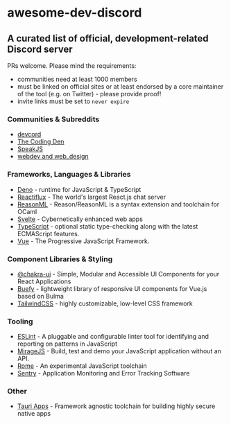 # awesome-dev-discord
## A curated list of official, development-related Discord server

PRs welcome. Please mind the requirements:
- communities need at least 1000 members
- must be linked on official sites or at least endorsed by a core maintainer of the tool (e.g. on Twitter) - please provide proof!
- invite links must be set to `never expire`

### Communities & Subreddits
- [devcord](https://discord.gg/devcord)
- [The Coding Den](https://discord.gg/code)
- [SpeakJS](https://discord.gg/NEQuu2T)
- [webdev and web_design](https://discord.gg/qfQdzhb)

### Frameworks, Languages & Libraries
- [Deno](https://discord.gg/deno) - runtime for JavaScript & TypeScript
- [Reactiflux](https://discord.gg/reactiflux) - The world's largest React.js chat server
- [ReasonML](https://discord.gg/BqTrSx5) - Reason/ReasonML is a syntax extension and toolchain for OCaml
- [Svelte](https://discord.gg/gT2gbRQ) - Cybernetically enhanced web apps
- [TypeScript](https://discord.gg/GKA8Vmz) - optional static type-checking along with the latest ECMAScript features.
- [Vue](https://discord.gg/vue) - The Progressive JavaScript Framework.

### Component Libraries & Styling
- [@chakra-ui](https://discord.gg/eDWJFU5) - Simple, Modular and Accessible UI Components for your React Applications
- [Buefy](https://discordapp.com/invite/ZkdFJMr) - lightweight library of responsive UI components for Vue.js based on Bulma
- [TailwindCSS](https://discord.gg/vPPcaFx) - highly customizable, low-level CSS framework

### Tooling
- [ESLint](https://discord.com/invite/8szcydm) - A pluggable and configurable linter tool for identifying and reporting on patterns in JavaScript
- [MirageJS](https://discord.gg/jC3xwCF) - Build, test and demo your JavaScript application without an API.
- [Rome](https://discord.gg/pukcWp) - An experimental JavaScript toolchain
- [Sentry](https://discord.gg/h4kGd7j) - Application Monitoring and Error Tracking Software

### Other
- [Tauri Apps](https://discord.gg/TDm7DqJ) - Framework agnostic toolchain for building highly secure native apps
